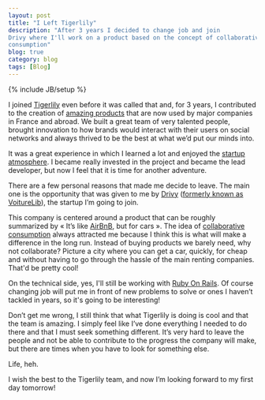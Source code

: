 ```yaml
---
layout: post
title: "I Left Tigerlily"
description: "After 3 years I decided to change job and join
Drivy where I'll work on a product based on the concept of collaborative
consumption"
blog: true
category: blog
tags: [Blog]
---
```


{% include JB/setup %}

I joined [Tigerlily](http://tigerlilyapps.com) even before it was called that and, for 3 years, I contributed to the creation of [amazing products](http://www.tigerlilyapps.com/products) that are now used by major companies in France and abroad. We built a great team of very talented people, brought innovation to how brands would interact with their users on social networks and always thrived to be the best at what we’d put our minds into.

It was a great experience in which I learned a lot and enjoyed the [startup atmosphere](/2011/12/12/developer-from-ssii-to-startup/). I became really invested in the project and became the lead developer, but now I feel that it is time for another adventure.

There are a few personal reasons that made me decide to leave. The main one is the opportunity that was given to me by [Drivy](http://www.drivy.com/) ([formerly known as VoitureLib](http://blog.drivy.com/2013/voiturelib-change-de-nom-et-devient-drivy/)), the startup I’m going to join.

This company is centered around a product that can be roughly summarized by « It’s like [AirBnB](https://www.airbnb.com/), but for cars ». The idea of [collaborative consumption](http://vimeo.com/14408878) always attracted me because I think this is what will make a difference in the long run. Instead of buying products we barely need, why not collaborate? Picture a city where you can get a car, quickly, for cheap and without having to go through the hassle of the main renting companies. That'd be pretty cool!

On the technical side, yes, I'll still be working with [Ruby On Rails](http://rubyonrails.org/). Of course changing job will put me in front of new problems to solve or ones I haven’t tackled in years, so it's going to be interesting!

Don’t get me wrong, I still think that what Tigerlily is doing is cool and that the team is amazing. I simply feel like I’ve done everything I needed to do there and that I must seek something different. It’s very hard to leave the people and not be able to contribute to the progress the company will make, but there are times when you have to look for something else.

Life, heh.

I wish the best to the Tigerlily team, and now I’m looking forward to my first day tomorrow!
